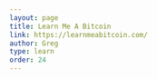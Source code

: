 ```yaml
---
layout: page
title: Learn Me A Bitcoin
link: https://learnmeabitcoin.com/
author: Greg
type: learn
order: 24
---
```

